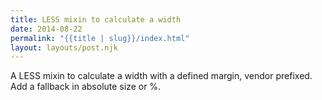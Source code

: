 ```yaml
---
title: LESS mixin to calculate a width
date: 2014-08-22
permalink: "{{title | slug}}/index.html"
layout: layouts/post.njk
---
```

A LESS mixin to calculate a width with a defined margin, vendor prefixed. Add a fallback in absolute size or %.